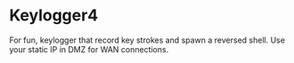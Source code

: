 # Keylogger4
For fun, keylogger that record key strokes and spawn a reversed shell.
Use your static IP in DMZ for WAN connections.


